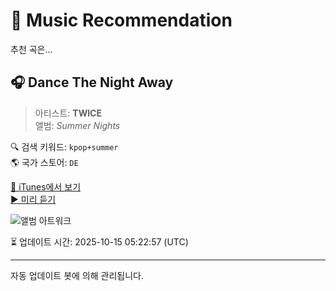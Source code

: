 
# 🎵 Music Recommendation

추천 곡은...

## 🎧 Dance The Night Away  
> 아티스트: **TWICE**  
> 앨범: _Summer Nights_  

🔍 검색 키워드: `kpop+summer`  
🌎 국가 스토어: `DE`

[🔗 iTunes에서 보기](https://music.apple.com/de/album/dance-the-night-away/1555401452?i=1555401454&uo=4)  
[▶️ 미리 듣기](https://audio-ssl.itunes.apple.com/itunes-assets/AudioPreview115/v4/28/e5/00/28e500e2-8f20-0385-f37b-84899a8384a0/mzaf_7117980557950201814.plus.aac.p.m4a)

![앨범 아트워크](https://is1-ssl.mzstatic.com/image/thumb/Music124/v4/5d/8d/ae/5d8daec6-bf17-9220-6ffb-d69981dd4ef6/00602508874840_Cover.jpg/100x100bb.jpg)

⏳ 업데이트 시간: 2025-10-15 05:22:57 (UTC)

---
자동 업데이트 봇에 의해 관리됩니다.
